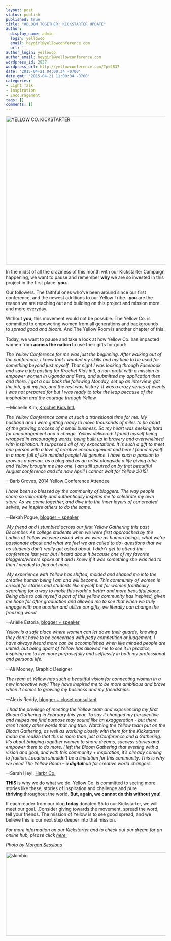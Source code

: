 ```yaml
---
layout: post
status: publish
published: true
title: "#BLOOM TOGETHER: KICKSTARTER UPDATE"
author:
  display_name: admin
  login: yellowco
  email: heygirl@yellowconference.com
  url: ''
author_login: yellowco
author_email: heygirl@yellowconference.com
wordpress_id: 2837
wordpress_url: http://yellowconference.com/?p=2837
date: '2015-04-21 04:00:34 -0700'
date_gmt: '2015-04-21 11:00:34 -0700'
categories:
- Light Talk
- Inspiration
- Encouragement
tags: []
comments: []
---
```

<p><a href="http://yellowconference.com/wp-content/uploads/2015/04/photo-1421986527537-888d998adb74.jpg"><img class="aligncenter size-full wp-image-2843" src="http://yellowconference.com/wp-content/uploads/2015/04/photo-1421986527537-888d998adb74.jpg" alt="YELLOW CO. KICKSTARTER" width="700" height="467" /></a></p>
<p>In the midst of all the craziness of this month with our Kickstarter Campaign happening, we want to pause and remember&nbsp;<strong>why&nbsp;</strong>we are so invested in this project in the first place:&nbsp;<strong>you.&nbsp;</strong></p>
<p>Our followers. The faithful ones who've been around since our first conference, and the newest additions to our Yellow Tribe...<strong>you</strong> are the reason we are reaching out and building on this project and mission more and more everyday.</p>
<p>Without&nbsp;<strong>you,&nbsp;</strong>this movement would not be possible. The Yellow Co. is committed to empowering women from all generations and backgrounds to&nbsp;<em>spread good and bloom.&nbsp;</em>And The Yellow Room is another chapter of this.</p>
<p>Today, we want to pause and take a look at how Yellow Co. has impacted women from&nbsp;<strong>across the nation&nbsp;</strong>to use their gifts for good:</p>
<div>
<p><em>The Yellow Conference for me was just the beginning. After walking out of the conference, I knew that I wanted my skills and my time to be used for something beyond just myself. That night I was looking through Facebook and saw a job posting for Krochet Kids intl, a non-profit with a mission to empower women in Uganda and Peru, and submitted my application then and there. I got a call back the following&nbsp;Monday, set up an interview, got the job, quit my job, and the rest was history. It was a crazy series of events I was not prepared for but I was ready to take the leap because of the inspiration and the courage through Yellow.</em></p>
<p>--Michelle Kim, <a href="http://www.krochetkids.org/" target="_blank">Krochet Kids Intl.</a></p>
<p><em>The Yellow Conference came at such a transitional time for me. My husband and I were getting ready to move thousands of miles to be apart of the growing process of a small business. So my heart was seeking hard for encouragement and a charge. Yellow delivered! I found myself being wrapped in encouraging words, being built up in bravery and overwhelmed with inspiration. It surpassed all of my expectations. It is such a gift to meet one person with a love of creative encouragement and here I found myself in a room full of like minded people! All genuine. I have such a passion to grow as a person, as a blog and as an artist alongside a life giving tribe and Yellow brought me into one. I am still spurred on by that beautiful August conference and it's now April! I cannot wait for Yellow 2015!&nbsp;</em></p>
<p>--Barb Groves, 2014 Yellow Conference Attendee</p>
<p><em>I have been so blessed by the community of bloggers. The way people share so vulnerably and authentically inspires me to celebrate my own story. As we come together, and dive into the inner layers of our created selves, we inspire others to do the same.&nbsp;</em></p>
<p>--Bekah Pogue, <a href="http://www.upcycledjane.com/" target="_blank">blogger + speaker</a></p>
<p><em>&nbsp;My friend and I stumbled across our first Yellow Gathering this past December. As college students when we were first approached by the Ladies of Yellow we were asked who we were as human beings, what we're passionate about and what we feel we are called to do- questions that we as students don't really get asked about. I didn't get to attend the conference last year but I heard about it because one of my favorite bloggers/writers spoke at it and I knew if it was something she was tied to then I needed to find out more.&nbsp;</em></p>
<p><em>&nbsp;My experience with Yellow has shifted, molded and shaped me into the creative human being I am and will become. This community of women is crucial for stories and students like myself but for women frantically searching for a way to make this world a better and more beautiful place. Being able to call myself a part of this yellow community has inspired, given me hope for after graduation and allowed me to see that when we truly engage with one another and utilize our gifts, we literally can change the freaking world.</em></p>
<p>--Arielle Estoria, <a href="http://chroniclesofalioness.com/" target="_blank">blogger + speaker</a></p>
<p><em>Yellow is a safe place where women can let down their guards, knowing they don't have to be concerned with petty competition or judgement. I have always heard more can be accomplished when like minded people are united, but being apart of Yellow has allowed me to see it in practice, inspiring me to live more purposefully and selflessly in both my professional and personal life.</em></p>
<p>--Ali Mooney, Graphic Designer</p>
<p><em>The team at Yellow has such a beautiful vision for connecting women in a new innovative way! They have inspired me to be more ambitious and brave when it comes to growing my business and my friendships.</em></p>
<p>--Alexis Reddy, <a href="http://alexisatarian.com/" target="_blank">blogger + closet&nbsp;consultant</a></p>
<p><em>&nbsp;I had the privilege of meeting the Yellow team and experiencing my first Bloom Gathering in February this year. To say it changed my perspective and helped me find purpose may sound like an exaggeration - but there aren&rsquo;t many other words that ring true. Watching the Yellow team put on the Bloom Gathering, as well as working closely with them for the Kickstarter made me realize that this is more than just a Conference and a Gathering. It&rsquo;s about bringing together women to share dreams, success stories and empower them to do more. I left the Bloom Gathering that evening with a vision and goal, and with this community + inspiration, it&rsquo;s already coming to fruition. Location shouldn&rsquo;t be a limitation for this community. This is why we&nbsp;need&nbsp;The Yellow Room &ndash; a<strong>&nbsp;digital</strong>hub for creative world changers.</em></p>
<p>--Sarah Heyl, <a href="http://harbr.co/" target="_blank">Harbr Co.</a></p>
<p><strong>THIS&nbsp;</strong>is why we do what we do. Yellow Co. is committed to seeing more stories like these, stories of inspiration and challenge and pure <strong>thriving&nbsp;</strong>throughout the world. <strong>But, again, we cannot do this without you!&nbsp;</strong></p>
<p>If each reader from our blog&nbsp;<strong>today&nbsp;</strong>donated $5 to our Kickstarter, we will meet our goal...Consider giving towards the movement, spread the word, tell your friends. The mission of Yellow is to see good spread, and we believe this is our next step deeper into that mission.</p>
<p><em>For more information on our Kickstarter and to check out our dream for an online hub, please click <a href="https://www.kickstarter.com/projects/1439745204/the-yellow-room-a-digital-hub-for-creative-world-c" target="_blank">here.</a></em></p>
<p><i>Photo by <a href="http://www.morgansessions.com/?utm_source=Unsplash&amp;utm_medium=website&amp;utm_campaign=unsplash" target="_blank">Morgan Sessions</a>&nbsp;</i></p>
<p></div></p>
<div>
<div dir="ltr">
<div><a href="http://yellowconference.com/wp-content/uploads/2015/02/skimbio.jpg"><img class="aligncenter size-full wp-image-1839" src="http://yellowconference.com/wp-content/uploads/2015/02/skimbio.jpg" alt="skimbio" width="700" height="264" /></a></div><br />
</div><br />
</div><br />
<em>&nbsp;</em></p>
